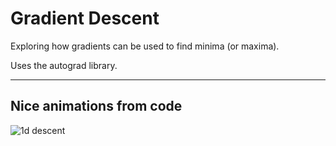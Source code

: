 # Gradient Descent

Exploring how gradients can be used to find minima (or maxima).

Uses the autograd library.

---
## Nice animations from code
![1d descent](https://github.com/ofionnad/grad_descent/1d_descent.gif "1d descent")
